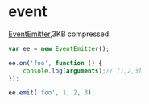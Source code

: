 # event

[EventEmitter](https://github.com/Olical/EventEmitter),3KB compressed.

```javascript
var ee = new EventEmitter();

ee.on('foo', function () {
    console.log(arguments);// [1,2,3]
});

ee.emit('foo', 1, 2, 3);
```